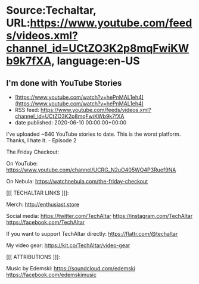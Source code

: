 # Source:Techaltar, URL:https://www.youtube.com/feeds/videos.xml?channel_id=UCtZO3K2p8mqFwiKWb9k7fXA, language:en-US

## I'm done with YouTube Stories
 - [https://www.youtube.com/watch?v=hePnMAL1eh4](https://www.youtube.com/watch?v=hePnMAL1eh4)
 - RSS feed: https://www.youtube.com/feeds/videos.xml?channel_id=UCtZO3K2p8mqFwiKWb9k7fXA
 - date published: 2020-06-10 00:00:00+00:00

I've uploaded ~640 YouTube stories to date. This is the worst platform. 
Thanks, I hate it. - Episode 2

The Friday Checkout: 

On YouTube: https://www.youtube.com/channel/UCRG_N2uO405WO4P3Ruef9NA 

On Nebula: https://watchnebula.com/the-friday-checkout


[[[ TECHALTAR LINKS ]]]: 


Merch: 
http://enthusiast.store 

Social media: 
https://twitter.com/TechAltar 
https://instagram.com/TechAltar 
https://facebook.com/TechAltar 

If you want to support TechAltar directly:
https://flattr.com/@techaltar

My video gear: 
https://kit.co/TechAltar/video-gear 

[[[ ATTRIBUTIONS ]]]: 

Music by Edemski:
https://soundcloud.com/edemski
https://facebook.com/edemskimusic

